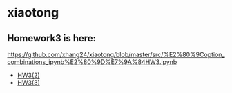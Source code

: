 # xiaotong
Homework3 is here:
-
https://github.com/xhang24/xiaotong/blob/master/src/%E2%80%9Coption_combinations_ipynb%E2%80%9D%E7%9A%84HW3.ipynb
- [HW3(2)](src/"h0302.ipynb)
- [HW3(3)](src/h303.ipynb)
